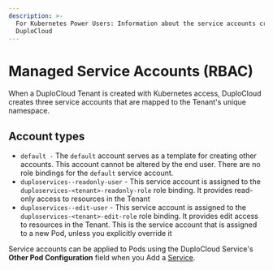 ```yaml
---
description: >-
  For Kubernetes Power Users: Information about the service accounts created by
  DuploCloud
---
```


# Managed Service Accounts (RBAC)

When a DuploCloud Tenant is created with Kubernetes access, DuploCloud creates three service accounts that are mapped to the Tenant's unique namespace.&#x20;

## Account types

* `default -` The `default` account serves as a template for creating other accounts. This account cannot be altered by the end user. There are no role bindings for the `default` service account.
* `duploservices--readonly-user` - This service account is assigned to the `duploservices-<tenant>-readonly-role` role binding. It provides read-only access to resources in the Tenant
* `duploservices--edit-user` - This service account is assigned to the `duploservices-<tenant>-edit-role` role binding. It provides edit access to resources in the Tenant. This is the service account that is assigned to a new Pod, unless you explicitly override it

Service accounts can be applied to Pods using the DuploCloud Service's **Other Pod Configuration** field when you Add a [Service](../containers/concepts.md).
